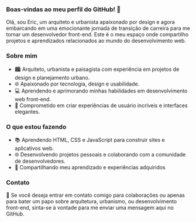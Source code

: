 ### Boas-vindas ao meu perfil do GitHub! 👋
Olá, sou Eric, um arquiteto e urbanista apaixonado por design e agora embarcando em uma emocionante jornada de transição de carreira para me tornar um desenvolvedor front-end. Este é o meu espaço onde compartilho projetos e aprendizados relacionados ao mundo do desenvolvimento web.

### Sobre mim
- 🏙️ Arquiteto, urbanista e paisagista com experiência em projetos de design e planejamento urbano.
- 🌐 Apaixonado por tecnologia, design e usabilidade.
- 💻 Aprendendo e aprimorando minhas habilidades em desenvolvimento web front-end.
- 🚀 Comprometido em criar experiências de usuário incríveis e interfaces elegantes.

### O que estou fazendo
- 📚 Aprendendo HTML, CSS e JavaScript para construir sites e aplicativos web.
- 🌐 Desenvolvendo projetos pessoais e colaborando com a comunidade de desenvolvedores.
- 📖 Compartilhando meu aprendizado e experiências adquiridos 

### Contato
💬 Se você deseja entrar em contato comigo para colaborações ou apenas para bater um papo sobre arquitetura, urbanismo, ou desenvolvimento front-end, sinta-se à vontade para me enviar uma mensagem aqui no GitHub.

<!--
**ericrennan/ericrennan** is a ✨ _special_ ✨ repository because its `README.md` (this file) appears on your GitHub profile.

Here are some ideas to get you started:

- 🔭 I’m currently working on ...
- 🌱 I’m currently learning ...
- 👯 I’m looking to collaborate on ...
- 🤔 I’m looking for help with ...
- 💬 Ask me about ...
- 📫 How to reach me: ...
- 😄 Pronouns: ...
- ⚡ Fun fact: ...
-->
